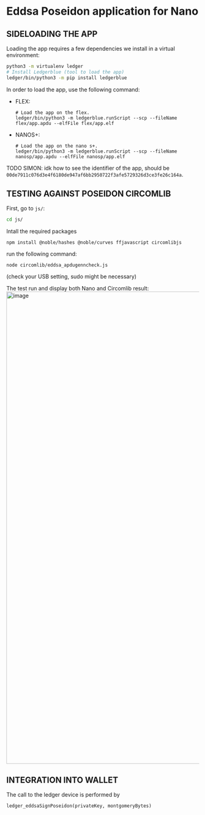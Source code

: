 # Eddsa Poseidon application for Nano


## SIDELOADING THE APP

Loading the app requires a few dependencies we install in a virtual environment:

```bash
python3 -m virtualenv ledger
# Install Ledgerblue (tool to load the app)
ledger/bin/python3 -m pip install ledgerblue
```

In order to load the app, use the following command:
- FLEX:
    ```
    # Load the app on the flex.
    ledger/bin/python3 -m ledgerblue.runScript --scp --fileName flex/app.apdu --elfFile flex/app.elf
    ```
- NANOS+:
    ```
    # Load the app on the nano s+.
    ledger/bin/python3 -m ledgerblue.runScript --scp --fileName nanosp/app.apdu --elfFile nanosp/app.elf
    ```

TODO SIMON: idk how to see the identifier of the app, should be `00de7911c076d3e4f6180de947af6bb2950722f3afe5729326d3ce3fe26c164a`.

<!-- First ledger blue is required.

```
pip3 install ledgerblue
```

then to side load the app, just run the following command (here for nano Splus):

```
python3 -m ledgerblue.loadApp --targetId 0x33100004 --targetVersion="" --apiLevel 22 --fileName nanosp/app.hex --appName "ZKNOXHW" --appFlags 0x0 --delete --tlv --dataSize $((0x`cat debug/app.map | grep _envram_data | tr -s ' ' | cut -f2 -d' ' |cut -f2 -d'x' ` - 0x`cat debug/app.map | grep _nvram_data | tr -s ' ' | cut -f2 -d' ' | cut -f2 -d'x'`)) --installparamsSize $((0x`cat debug/app.map | grep _einstall_parameters | tr -s ' ' | cut -f2 -d' ' |cut -f2 -d'x'` - 0x`cat debug/app.map | grep _install_parameters | tr -s ' ' | cut -f2 -d' ' |cut -f2 -d'x'`))

```

Then verify the displayed hash is as expected (in case you didn't read first warning), this is displayed during installation as "Identifier" of the app.

eddsaposeidon: 00de7911c076d3e4f6180de947af6bb2950722f3afe5729326d3ce3fe26c164a -->

## TESTING AGAINST POSEIDON CIRCOMLIB

First, go to `js/`:
```bash
cd js/
```

Intall the required packages
```
npm install @noble/hashes @noble/curves ffjavascript circomlibjs 
```

run the following command:
```
node circomlib/eddsa_apdugenncheck.js
```
(check your USB setting, sudo might be necessary)

The test run and display both Nano and Circomlib result:
<img width="1614" height="1233" alt="image" src="https://github.com/user-attachments/assets/a4192df4-50a2-4e36-a5a3-1654cb28f0f3" />

## INTEGRATION INTO WALLET

The call to the ledger device is performed by
```
ledger_eddsaSignPoseidon(privateKey, montgomeryBytes)
```


